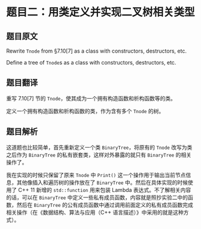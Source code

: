 # 题目二：用类定义并实现二叉树相关类型

## 题目原文

Rewrite `Tnode` from §7.10[7] as a class with constructors, destructors, etc. 

Define a tree of `Tnode`s as a class with constructors, destructors, etc.

## 题目翻译

重写 7.10[7] 节的 `Tnode`，使其成为一个拥有构造函数和析构函数等的类。

定义一个拥有构造函数和析构函数的类，作为含有多个 `Tnode` 的树。

## 题目解析

这道题也比较简单，首先重新定义一个类 `BinaryTree`，将原有的 `Tnode` 改写为类之后作为 `BinaryTree` 的私有嵌套类，这样对外暴露的就只有 `BinaryTree` 的相关操作了。

我在实现的时候只保留了原来 `Tnode` 中 `Print()` 这一个操作用于输出当前节点信息，其他像插入和遍历树的操作放在了 `BinaryTree` 中。然后在具体实现的时候使用了 C++ 11 新增的 `std::function` 用来包装 Lambda 表达式。不了解相关内容的话，可以在 `BinaryTree`  中定义一些私有成员函数，内容就是照抄实验二中的函数，然后在 `BinaryTree` 的公有成员函数中通过调用前面定义的私有成员函数完成相关操作（在《数据结构、算法与应用（C++ 语言描述）》中采用的就是这种方式）。